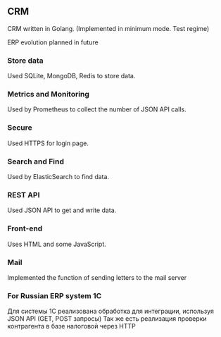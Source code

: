 ## CRM
CRM written in Golang. (Implemented in minimum mode. Test regime)

ERP evolution planned in future
### Store data
Used SQLite, MongoDB, Redis to store data.
### Metrics and Monitoring
Used by Prometheus to collect the number of JSON API calls.
### Secure
Used HTTPS for login page.
### Search and Find
Used by ElasticSearch to find data.
### REST API
Used JSON API to get and write data.
### Front-end
Uses HTML and some JavaScript.
### Mail
Implemented the function of sending letters to the mail server
### For Russian ERP system 1C
Для системы 1С реализована обработка для интеграции, используя JSON API (GET, POST запросы)
Так же есть реализация проверки контрагента в базе налоговой через HTTP
